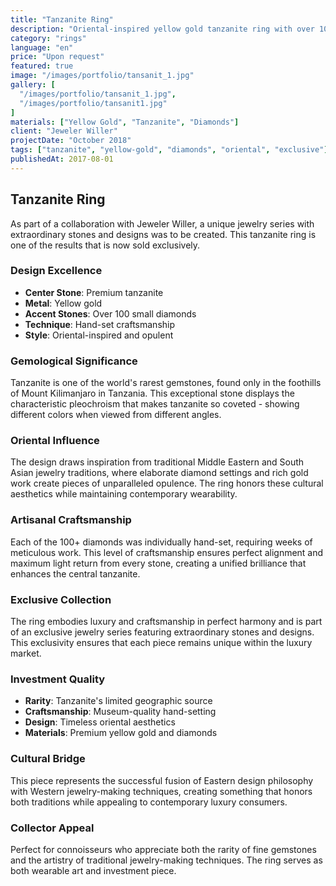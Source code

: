 ```yaml
---
title: "Tanzanite Ring"
description: "Oriental-inspired yellow gold tanzanite ring with over 100 small diamonds, hand-set. An extraordinary design for exclusive clients."
category: "rings"
language: "en"
price: "Upon request"
featured: true
image: "/images/portfolio/tansanit_1.jpg"
gallery: [
  "/images/portfolio/tansanit_1.jpg",
  "/images/portfolio/tansanit1.jpg"
]
materials: ["Yellow Gold", "Tanzanite", "Diamonds"]
client: "Jeweler Willer"
projectDate: "October 2018"
tags: ["tanzanite", "yellow-gold", "diamonds", "oriental", "exclusive"]
publishedAt: 2017-08-01
---
```


## Tanzanite Ring

As part of a collaboration with Jeweler Willer, a unique jewelry series with extraordinary stones and designs was to be created. This tanzanite ring is one of the results that is now sold exclusively.

### Design Excellence

- **Center Stone**: Premium tanzanite
- **Metal**: Yellow gold
- **Accent Stones**: Over 100 small diamonds
- **Technique**: Hand-set craftsmanship
- **Style**: Oriental-inspired and opulent

### Gemological Significance

Tanzanite is one of the world's rarest gemstones, found only in the foothills of Mount Kilimanjaro in Tanzania. This exceptional stone displays the characteristic pleochroism that makes tanzanite so coveted - showing different colors when viewed from different angles.

### Oriental Influence

The design draws inspiration from traditional Middle Eastern and South Asian jewelry traditions, where elaborate diamond settings and rich gold work create pieces of unparalleled opulence. The ring honors these cultural aesthetics while maintaining contemporary wearability.

### Artisanal Craftsmanship

Each of the 100+ diamonds was individually hand-set, requiring weeks of meticulous work. This level of craftsmanship ensures perfect alignment and maximum light return from every stone, creating a unified brilliance that enhances the central tanzanite.

### Exclusive Collection

The ring embodies luxury and craftsmanship in perfect harmony and is part of an exclusive jewelry series featuring extraordinary stones and designs. This exclusivity ensures that each piece remains unique within the luxury market.

### Investment Quality

- **Rarity**: Tanzanite's limited geographic source
- **Craftsmanship**: Museum-quality hand-setting
- **Design**: Timeless oriental aesthetics
- **Materials**: Premium yellow gold and diamonds

### Cultural Bridge

This piece represents the successful fusion of Eastern design philosophy with Western jewelry-making techniques, creating something that honors both traditions while appealing to contemporary luxury consumers.

### Collector Appeal

Perfect for connoisseurs who appreciate both the rarity of fine gemstones and the artistry of traditional jewelry-making techniques. The ring serves as both wearable art and investment piece.
